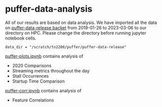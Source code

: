 # puffer-data-analysis

All of our results are based on data analysis. We have imported all the data on [puffer-data-release backet](https://console.cloud.google.com/storage/browser/puffer-data-release;tab=objects?prefix=&forceOnObjectsSortingFiltering=false) from 2019-01-26 to 2023-03-06 to our directory on HPC. Please change the directory before running jupyter notebook cells.
```
data_dir = "/scratch/tn2208/puffer/puffer-data-release"
```

[puffer-plots.ipynb](puffer-plots.ipynb) contains analysis of
* 2020 Comparisons
* Streaming metrics throughout the day
* Stall Occurrences
* Startup Time Comparison

[puffer-corr.ipynb](puffer-corr.ipynb) contains analysis of
* Feature Correlations